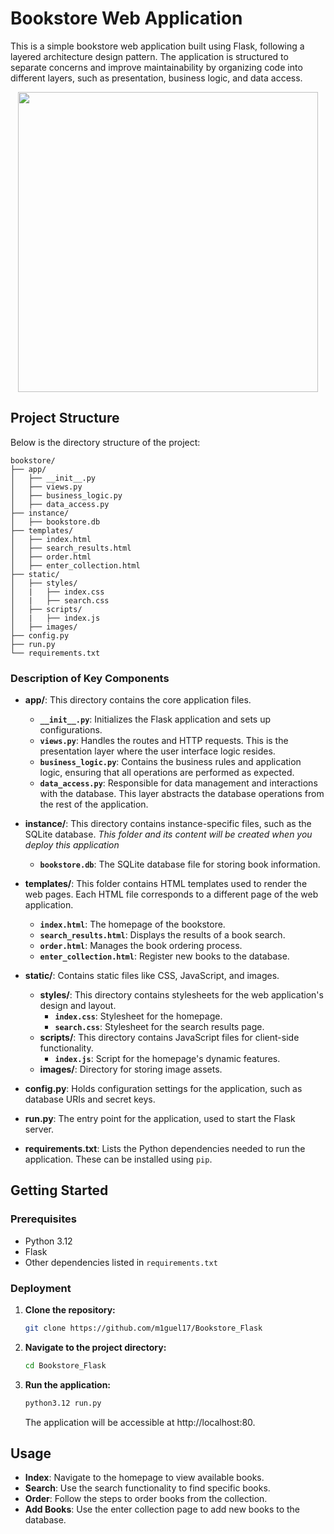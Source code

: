 # Bookstore Web Application

This is a simple bookstore web application built using Flask, following a layered architecture design pattern. The application is structured to separate concerns and improve maintainability by organizing code into different layers, such as presentation, business logic, and data access.

<p align="center">
<img src="https://github.com/user-attachments/assets/c6e89c40-8455-46d6-ae21-a6c64c440c30" width="480">
</p>

## Project Structure

Below is the directory structure of the project:
```
bookstore/
├── app/
│   ├── __init__.py
│   ├── views.py
│   ├── business_logic.py 
│   ├── data_access.py
├── instance/
│   ├── bookstore.db
├── templates/
│   ├── index.html
│   ├── search_results.html
│   ├── order.html
│   ├── enter_collection.html
├── static/
│   ├── styles/
│   |   ├── index.css
│   |   ├── search.css
│   ├── scripts/
│   |   ├── index.js
│   ├── images/
├── config.py
├── run.py
└── requirements.txt
```
### Description of Key Components

- **app/**: This directory contains the core application files.
  - **`__init__.py`**: Initializes the Flask application and sets up configurations.
  - **`views.py`**: Handles the routes and HTTP requests. This is the presentation layer where the user interface logic resides.
  - **`business_logic.py`**: Contains the business rules and application logic, ensuring that all operations are performed as expected.
  - **`data_access.py`**: Responsible for data management and interactions with the database. This layer abstracts the database operations from the rest of the application.

- **instance/**: This directory contains instance-specific files, such as the SQLite database. _This folder and its content will be created when you deploy this application_
  - **`bookstore.db`**: The SQLite database file for storing book information.

- **templates/**: This folder contains HTML templates used to render the web pages. Each HTML file corresponds to a different page of the web application.
  - **`index.html`**: The homepage of the bookstore.
  - **`search_results.html`**: Displays the results of a book search.
  - **`order.html`**: Manages the book ordering process.
  - **`enter_collection.html`**: Register new books to the database.

- **static/**: Contains static files like CSS, JavaScript, and images.
  - **styles/**: This directory contains stylesheets for the web application's design and layout.
    - **`index.css`**: Stylesheet for the homepage.
    - **`search.css`**: Stylesheet for the search results page.
  - **scripts/**: This directory contains JavaScript files for client-side functionality.
    - **`index.js`**: Script for the homepage's dynamic features.
  - **images/**: Directory for storing image assets.

- **config.py**: Holds configuration settings for the application, such as database URIs and secret keys.

- **run.py**: The entry point for the application, used to start the Flask server.

- **requirements.txt**: Lists the Python dependencies needed to run the application. These can be installed using `pip`.

## Getting Started

### Prerequisites

- Python 3.12
- Flask
- Other dependencies listed in `requirements.txt`

### Deployment

1. **Clone the repository:**
   ```bash
   git clone https://github.com/m1guel17/Bookstore_Flask
   ```
2. **Navigate to the project directory:**
   ```bash
   cd Bookstore_Flask
   ```
3. **Run the application:**
   ```bash
   python3.12 run.py
   ```
   The application will be accessible at http://localhost:80.

## Usage

- **Index**: Navigate to the homepage to view available books.
- **Search**: Use the search functionality to find specific books.
- **Order**: Follow the steps to order books from the collection.
- **Add Books**: Use the enter collection page to add new books to the database.
